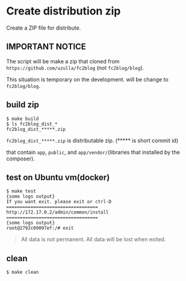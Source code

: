 # Create distribution zip

Create a ZIP file for distribute.

## IMPORTANT NOTICE

The script will be make a zip that cloned from `https://github.com/uzulla/fc2blog` (not `fc2blog/blog`).

This situation is temporary on the development. will be change to `fc2blog/blog`.

## build zip

```
$ make build
$ ls fc2blog_dist_*
fc2blog_dist_*****.zip
```

`fc2blog_dist_*****.zip` is distributable zip. (***** is short commit id)

that contain `app`, `public`, and `app/vendor/`(libraries that installed by the composer).

## test on Ubuntu vm(docker)

```
$ make test
{some logs output}
If you want exit. please exit or ctrl-D
==================================
http://172.17.0.2/admin/common/install
==================================
{some logs output}
root@2792c09097ef:/# exit
```

> All data is not permanent. All data will be lost when exited.

## clean

```
$ make clean
```
